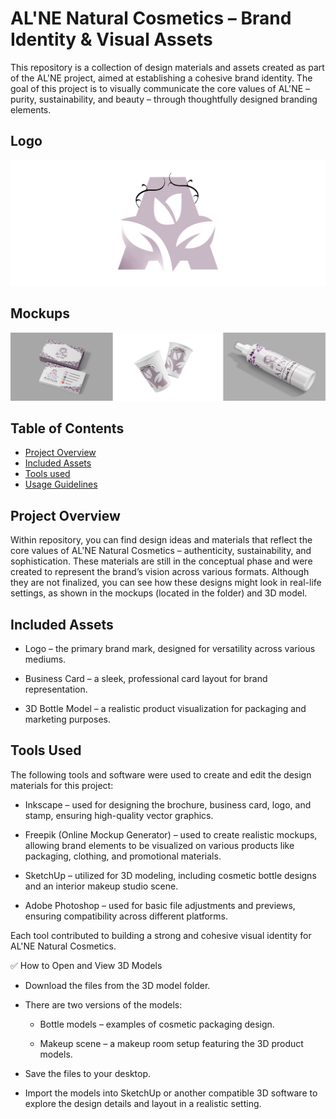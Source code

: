 # AL'NE Natural Cosmetics – Brand Identity & Visual Assets

This repository is a collection of design materials and assets created as part of the AL'NE project, aimed at establishing a cohesive brand identity. The goal of this project is to visually communicate the core values of AL'NE – purity, sustainability, and beauty – through thoughtfully designed branding elements.

## Logo 
![Logo](https://raw.githubusercontent.com/nejrariizviic/Designing-Corporate-Identity-and-Marketing-Materials---AL-NE-Natural-Cosmetics/refs/heads/main/Assets/logordm.png)

## Mockups
![Mockups](https://raw.githubusercontent.com/nejrariizviic/Designing-Corporate-Identity-and-Marketing-Materials---AL-NE-Natural-Cosmetics/refs/heads/main/Assets/mockupss.png)




## Table of Contents  
- [Project Overview](#project-overview)  
- [Included Assets](#included-assets)  
- [Tools used](#tools-used)
- [Usage Guidelines](#usage-guidelines) 

## Project Overview

Within repository, you can find design ideas and materials that reflect the core values of AL'NE Natural Cosmetics – authenticity, sustainability, and sophistication. These materials are still in the conceptual phase and were created to represent the brand’s vision across various formats. Although they are not finalized, you can see how these designs might look in real-life settings, as shown in the mockups (located in the folder) and 3D model.



## Included Assets

- Logo – the primary brand mark, designed for versatility across various mediums.

- Business Card – a sleek, professional card layout for brand representation.

- 3D Bottle Model – a realistic product visualization for packaging and marketing purposes.


## Tools Used
The following tools and software were used to create and edit the design materials for this project:

- Inkscape – used for designing the brochure, business card, logo, and stamp, ensuring high-quality vector graphics.
  
- Freepik (Online Mockup Generator) – used to create realistic mockups, allowing brand elements to be visualized on various products like packaging, clothing, and promotional materials.
  
- SketchUp – utilized for 3D modeling, including cosmetic bottle designs and an interior makeup studio scene.
  
- Adobe Photoshop – used for basic file adjustments and previews, ensuring compatibility across different platforms.
  
Each tool contributed to building a strong and cohesive visual identity for AL'NE Natural Cosmetics.



✅ How to Open and View 3D Models
- Download the files from the 3D model folder.
  
- There are two versions of the models:
  
   - Bottle models – examples of cosmetic packaging design.
     
   - Makeup scene – a makeup room setup featuring the 3D product models.
     
- Save the files to your desktop.
  
- Import the models into SketchUp or another compatible 3D software to explore the design details and layout in a realistic setting.

